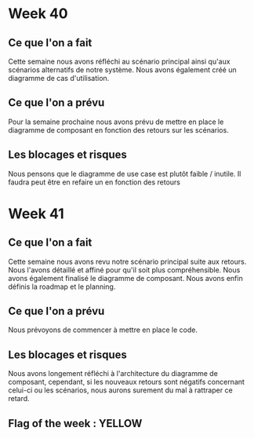 # Week 40

## Ce que l'on a fait
Cette semaine nous avons réfléchi au scénario principal ainsi qu'aux scénarios alternatifs de notre système. Nous avons également créé un diagramme de cas d'utilisation.

## Ce que l'on a prévu
Pour la semaine prochaine nous avons prévu de mettre en place le diagramme de composant en fonction des retours sur les scénarios. 

## Les blocages et risques
Nous pensons que le diagramme de use case est plutôt faible / inutile. Il faudra peut être en refaire un en fonction des retours

# Week 41

## Ce que l'on a fait
Cette semaine nous avons revu notre scénario principal suite aux retours. Nous l'avons détaillé et affiné pour qu'il soit plus compréhensible. Nous avons également finalisé le diagramme de composant. Nous avons enfin définis la roadmap et le planning.

## Ce que l'on a prévu
Nous prévoyons de commencer à mettre en place le code.

## Les blocages et risques
Nous avons longement réfléchi à l'architecture du diagramme de composant, cependant, si les nouveaux retours sont négatifs concernant celui-ci ou les scénarios, nous aurons surement du mal à rattraper ce retard.

## Flag of the week : YELLOW
